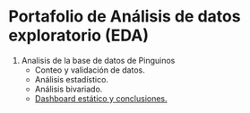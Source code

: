 # Portafolio de Análisis de datos exploratorio (EDA)

1. Analisis de la base de datos de Pinguinos
   - Conteo y validación de datos.
   - Análisis estadístico.
   - Análisis bivariado.
   - [Dashboard estático y conclusiones.](/notebooks/0.1-EDA-penguins/0.4_static_dashboard.ipynb)

